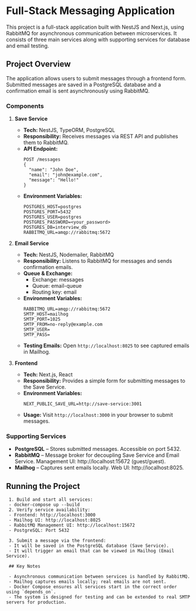   # Full-Stack Messaging Application

   This project is a full-stack application built with NestJS and Next.js, using RabbitMQ for asynchronous communication between microservices. It consists of three main services along with supporting services for database and email testing.
   
   ## Project Overview
   
   The application allows users to submit messages through a frontend form. Submitted messages are saved in a PostgreSQL database and a confirmation email is sent asynchronously using RabbitMQ.
   
   ### Components
   
   1. **Save Service**  
      - **Tech:** NestJS, TypeORM, PostgreSQL  
      - **Responsibility:** Receives messages via REST API and publishes them to RabbitMQ.  
      - **API Endpoint:**  
        ```
        POST /messages
        {
          "name": "John Doe",
          "email": "john@example.com",
          "message": "Hello!"
        }
        ```
      - **Environment Variables:**
        ```
        POSTGRES_HOST=postgres
        POSTGRES_PORT=5432
        POSTGRES_USER=postgres
        POSTGRES_PASSWORD=<your_password>
        POSTGRES_DB=interview_db
        RABBITMQ_URL=amqp://rabbitmq:5672
        ```
   
   2. **Email Service**  
      - **Tech:** NestJS, Nodemailer, RabbitMQ  
      - **Responsibility:** Listens to RabbitMQ for messages and sends confirmation emails.  
      - **Queue & Exchange:**  
        - Exchange: messages  
        - Queue: email-queue  
        - Routing key: email  
      - **Environment Variables:**
        ```
        RABBITMQ_URL=amqp://rabbitmq:5672
        SMTP_HOST=mailhog
        SMTP_PORT=1025
        SMTP_FROM=no-reply@example.com
        SMTP_USER=
        SMTP_PASS=
        ```
      - **Testing Emails:** Open `http://localhost:8025` to see captured emails in Mailhog.
   
   3. **Frontend**  
      - **Tech:** Next.js, React  
      - **Responsibility:** Provides a simple form for submitting messages to the Save Service.  
      - **Environment Variables:**
        ```
        NEXT_PUBLIC_SAVE_URL=http://save-service:3001
        ```
      - **Usage:** Visit `http://localhost:3000` in your browser to submit messages.
   
   ### Supporting Services
   
   - **PostgreSQL** – Stores submitted messages. Accessible on port 5432.  
   - **RabbitMQ** – Message broker for decoupling Save Service and Email Service. Management UI: http://localhost:15672 (guest/guest).  
   - **Mailhog** – Captures sent emails locally. Web UI: http://localhost:8025.  
   
   ## Running the Project
   
     1. Build and start all services:
     - docker-compose up --build
     2. Verify service availability:
     - Frontend: http://localhost:3000  
     - Mailhog UI: http://localhost:8025  
     - RabbitMQ Management UI: http://localhost:15672  
     - PostgreSQL: Port 5432  
   
     3. Submit a message via the frontend:
     - It will be saved in the PostgreSQL database (Save Service).  
     - It will trigger an email that can be viewed in Mailhog (Email Service).  
   
     ## Key Notes
   
     - Asynchronous communication between services is handled by RabbitMQ.  
     - Mailhog captures emails locally; real emails are not sent.  
     - Docker Compose ensures all services start in the correct order using `depends_on`.  
     - The system is designed for testing and can be extended to real SMTP servers for production.
   
